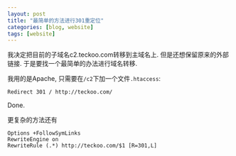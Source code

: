 ```yaml
---
layout: post
title: "最简单的方法进行301重定位"
categories: [blog, website]
tags: [website]
---
```


我决定把目前的子域名c2.teckoo.com转移到主域名上. 但是还想保留原来的外部链接.
于是要找一个最简单的办法进行域名转移. 

我用的是Apache, 只需要在`/c2`下加一个文件`.htaccess`:

    Redirect 301 / http://teckoo.com/

Done.


更复杂的方法还有

    Options +FollowSymLinks
    RewriteEngine on
    RewriteRule (.*) http://teckoo.com/$1 [R=301,L] 


